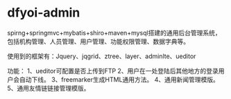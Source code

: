 # dfyoi-admin
spirng+springmvc+mybatis+shiro+maven+mysql搭建的通用后台管理系统，包括机构管理、人员管理、用户管理、功能权限管理、数据字典等。

使用到的框架有：Jquery、jqgrid、ztree、layer、adminlte、ueditor

功能：
1、ueditor可配置是否上传到FTP
2、用户在一处登陆后其他地方的登录用户会自动下线。
3、freemarker生成HTML通用方法。
4、通用新闻管理模版。
5、通用友情链链接管理模版。
